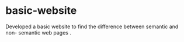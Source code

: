 # basic-website
Developed a basic website to find the difference between semantic and non- semantic web pages .
